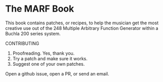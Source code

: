 # The MARF Book

This book contains patches, or recipes, to help the musician get the most creative use out of the 248 Multiple Arbitrary Function Generator within a Buchla 200 series system. 

CONTRIBUTING

1.  Proofreading. Yes, thank you.
2.  Try a patch and make sure it works.
3.  Suggest one of your own patches.

Open a github issue, open a PR, or send an email.

